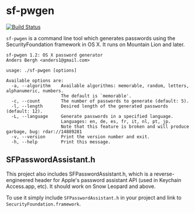 # sf-pwgen
[![Build Status](https://travis-ci.org/anders/pwgen.svg?branch=master)](https://travis-ci.org/anders/pwgen)

`sf-pwgen` is a command line tool which generates passwords using the
SecurityFoundation framework in OS X. It runs on Mountain Lion and later.

    sf-pwgen 1.2: OS X password generator
    Anders Bergh <anders1@gmail.com>

    usage: ./sf-pwgen [options]

    Available options are:
      -a, --algorithm    Available algorithms: memorable, random, letters, alphanumeric, numbers.
                         The default is `memorable'.
      -c, --count        The number of passwords to generate (default: 5).
      -l, --length       Desired length of the generated passwords (default: 12).
      -L, --language     Generate passwords in a specified language.
                         Languages: en, de, es, fr, it, nl, pt, jp.
                         Note that this feature is broken and will produce garbage, bug: rdar://14889281
      -v, --version      Print the version number and exit.
      -h, --help         Print this message.


## SFPasswordAssistant.h
This project also includes SFPasswordAssistant.h, which is a
reverse-engineered header for Apple's password assistant API
(used in Keychain Access.app, etc). It should work on Snow Leopard
and above.

To use it simply include `SFPasswordAssistant.h` in your project
and link to `SecurityFoundation.framework`.

